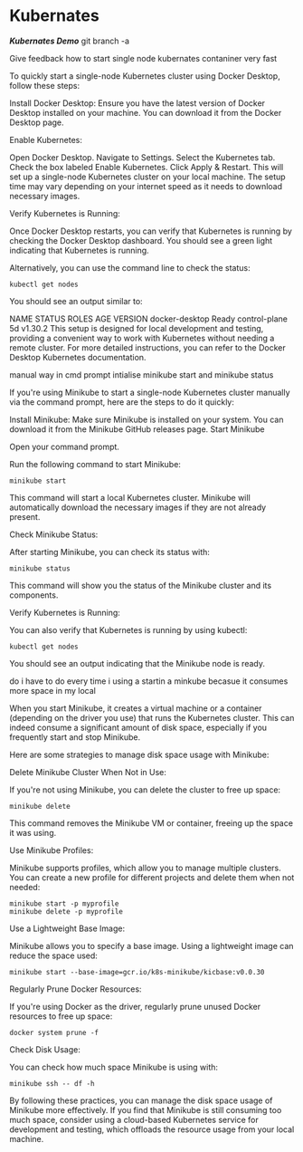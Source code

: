 # Kubernates


***Kubernates Demo***
git branch -a


Give feedback
how to  start  single node kubernates contaniner very fast

To quickly start a single-node Kubernetes cluster using Docker Desktop, follow these steps:

Install Docker Desktop: Ensure you have the latest version of Docker Desktop installed on your machine. You can download it from the Docker Desktop page⁠.

Enable Kubernetes:

Open Docker Desktop.
Navigate to Settings.
Select the Kubernetes tab.
Check the box labeled Enable Kubernetes.
Click Apply & Restart.
This will set up a single-node Kubernetes cluster on your local machine. The setup time may vary depending on your internet speed as it needs to download necessary images.

Verify Kubernetes is Running:

Once Docker Desktop restarts, you can verify that Kubernetes is running by checking the Docker Desktop dashboard. You should see a green light indicating that Kubernetes is running.

Alternatively, you can use the command line to check the status:

```
kubectl get nodes
```
You should see an output similar to:

NAME             STATUS   ROLES           AGE   VERSION
docker-desktop   Ready    control-plane   5d    v1.30.2
This setup is designed for local development and testing, providing a convenient way to work with Kubernetes without needing a remote cluster. For more detailed instructions, you can refer to the Docker Desktop Kubernetes documentation⁠.

manual way in cmd prompt  intialise  minikube start and minikube status

If you're using Minikube to start a single-node Kubernetes cluster manually via the command prompt, here are the steps to do it quickly:

Install Minikube: Make sure Minikube is installed on your system. You can download it from the Minikube GitHub releases page⁠.
Start Minikube

Open your command prompt.

Run the following command to start Minikube:

```
minikube start

```
This command will start a local Kubernetes cluster. Minikube will automatically download the necessary images if they are not already present.

Check Minikube Status:

After starting Minikube, you can check its status with:

```
minikube status
```
This command will show you the status of the Minikube cluster and its components.

Verify Kubernetes is Running:

You can also verify that Kubernetes is running by using kubectl:
```
kubectl get nodes

```
You should see an output indicating that the Minikube node is ready.


do i have to do every time i using a startin a minkube becasue it consumes more space in my local

When you start Minikube, it creates a virtual machine or a container (depending on the driver you use) that runs the Kubernetes cluster. This can indeed consume a significant amount of disk space, especially if you frequently start and stop Minikube.

Here are some strategies to manage disk space usage with Minikube:

Delete Minikube Cluster When Not in Use:

If you're not using Minikube, you can delete the cluster to free up space:
```
minikube delete

```
This command removes the Minikube VM or container, freeing up the space it was using.

Use Minikube Profiles:

Minikube supports profiles, which allow you to manage multiple clusters. You can create a new profile for different projects and delete them when not needed:
```
minikube start -p myprofile
minikube delete -p myprofile
```
Use a Lightweight Base Image:

Minikube allows you to specify a base image. Using a lightweight image can reduce the space used:
```
minikube start --base-image=gcr.io/k8s-minikube/kicbase:v0.0.30
```
Regularly Prune Docker Resources:

If you're using Docker as the driver, regularly prune unused Docker resources to free up space:
```
docker system prune -f
```
Check Disk Usage:

You can check how much space Minikube is using with:
```
minikube ssh -- df -h
```
By following these practices, you can manage the disk space usage of Minikube more effectively. If you find that Minikube is still consuming too much space, consider using a cloud-based Kubernetes service for development and testing, which offloads the resource usage from your local machine.

